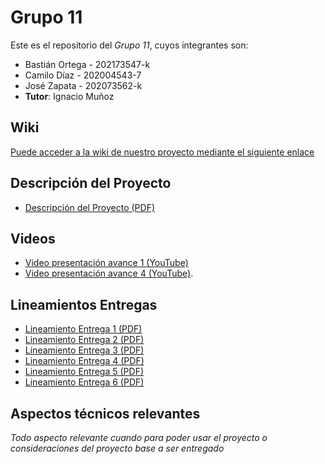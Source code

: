 # Grupo 11

Este es el repositorio del *Grupo 11*, cuyos integrantes son:

* Bastián Ortega - 202173547-k
* Camilo Díaz - 202004543-7
* José Zapata - 202073562-k
* **Tutor**: Ignacio Muñoz

## Wiki

[Puede acceder a la wiki de nuestro proyecto mediante el siguiente enlace](https://github.com/Nachops/INF236P201G11/wiki)

## Descripción del Proyecto

- [Descripción del Proyecto (PDF)](https://aula.usm.cl/pluginfile.php/5134407/mod_resource/content/1/Requisito%20Proyecto%20v1.0%20-%20AHB.pdf)
  
## Videos

- [Video presentación avance 1 (YouTube)](https://youtu.be/mpJr0DJvu7A)
- [Video presentación avance 4 (YouTube)](https://youtu.be/j8C-K3gZm2g).

## Lineamientos Entregas

- [Lineamiento Entrega 1 (PDF)](https://aula.usm.cl/pluginfile.php/5134322/mod_resource/content/2/Lineamiento%20Entrega%201.pdf)
- [Lineamiento Entrega 2 (PDF)](https://aula.usm.cl/pluginfile.php/5150922/mod_resource/content/1/Lineamiento%20Entrega%202%20v1.0.pdf)
- [Lineamiento Entrega 3 (PDF)](https://aula.usm.cl/pluginfile.php/5166283/mod_resource/content/1/Lineamiento%20Entrega%203.pdf)
- [Lineamiento Entrega 4 (PDF)](https://aula.usm.cl/pluginfile.php/5203178/mod_resource/content/1/Lineamiento%20Entrega%204.pdf)
- [Lineamiento Entrega 5 (PDF)](https://aula.usm.cl/pluginfile.php/5213594/mod_resource/content/1/Lineamiento%20Entrega%205.pdf)
- [Lineamiento Entrega 6 (PDF)](https://aula.usm.cl/pluginfile.php/5221780/mod_resource/content/1/Lineamiento%20Entrega%206-7.pdf)
    


## Aspectos técnicos relevantes

_Todo aspecto relevante cuando para poder usar el proyecto o consideraciones del proyecto base a ser entregado_
